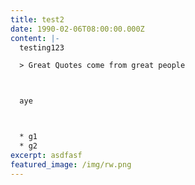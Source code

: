 ```yaml
---
title: test2
date: 1990-02-06T08:00:00.000Z
content: |-
  testing123

  > Great Quotes come from great people



  aye



  * g1
  * g2
excerpt: asdfasf
featured_image: /img/rw.png
---
```

